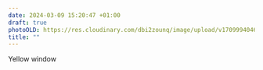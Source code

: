 ```yaml
---
date: 2024-03-09 15:20:47 +01:00
draft: true
photoOLD: https://res.cloudinary.com/dbi2zounq/image/upload/v1709994046/jqszam8ybuxly7uadti0.jpg
title: ""
---
```


Yellow window
